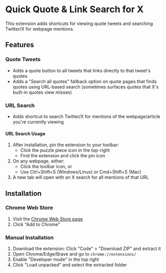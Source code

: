 # Quick Quote & Link Search for X

This extension adds shortcuts for viewing quote tweets and searching Twitter/X for webpage mentions.

## Features

### Quote Tweets

- Adds a quote button to all tweets that links directly to that tweet's quotes  
- Adds a "Search all quotes" fallback option on quote pages that finds quotes using URL-based search (sometimes surfaces quotes that X's built-in quotes view misses)

### URL Search

- Adds shortcut to search Twitter/X for mentions of the webpage/article you're currently viewing

#### URL Search Usage

1. After installation, pin the extension to your toolbar:
   - Click the puzzle piece icon in the top-right
   - Find the extension and click the pin icon
2. On any webpage, either:
   - Click the toolbar icon, or
   - Use Ctrl+Shift+S (Windows/Linux) or Cmd+Shift+S (Mac)
3. A new tab will open with an X search for all mentions of that URL

## Installation

### Chrome Web Store

1. Visit the [Chrome Web Store page](https://chromewebstore.google.com/detail/hcclbnhfdelaocdomelbegomdnnmblop)
2. Click "Add to Chrome"

### Manual Installation

1. Download the extension: Click "Code" > "Download ZIP" and extract it
2. Open Chrome/Edge/Brave and go to `chrome://extensions/`
3. Enable "Developer mode" in the top right
4. Click "Load unpacked" and select the extracted folder
